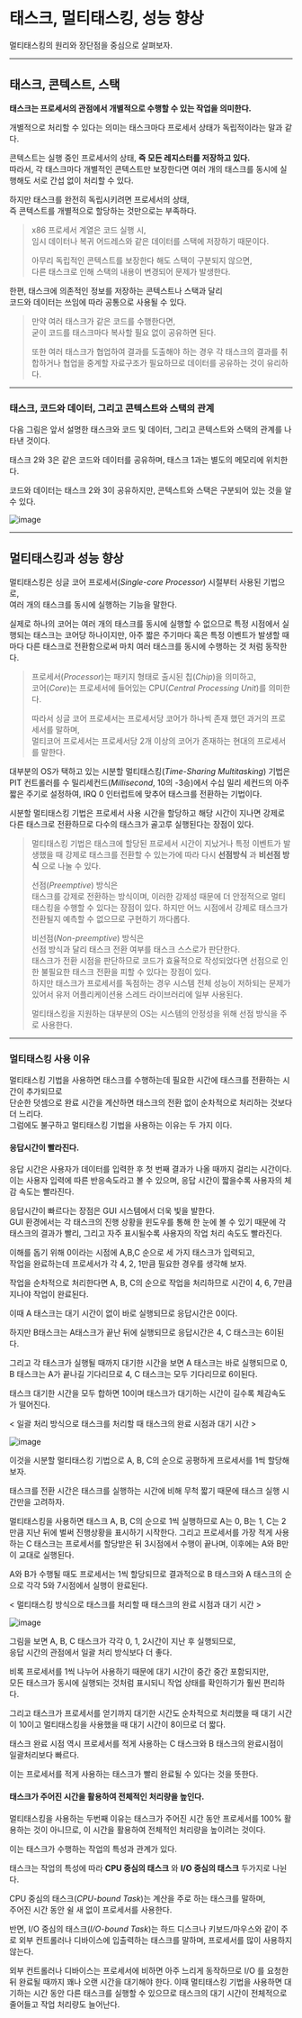 # 태스크, 멀티태스킹, 성능 향상

멀티태스킹의 원리와 장단점을 중심으로 살펴보자.

<hr>

## 태스크, 콘텍스트, 스택

**태스크는 프로세서의 관점에서 개별적으로 수행할 수 있는 작업을 의미한다.**

개별적으로 처리할 수 있다는 의미는 태스크마다 프로세서 상태가 독립적이라는 말과 같다.

콘텍스트는 실행 중인 프로세서의 상태, **즉 모든 레지스터를 저장하고 있다.**<br>따라서, 각 태스크마다 개별적인 콘텍스트만 보장한다면 여러 개의 태스크를 동시에 실행해도 서로 간섭 없이 처리할 수 있다.

하지만 태스크를 완전히 독립시키려면 프로세서의 상태,<br>즉 콘텍스트를 개별적으로 할당하는 것만으로는 부족하다.

> x86 프로세서 계열은 코드 실행 시,<br>임시 데이터나 복귀 어드레스와 같은 데이터를 스택에 저장하기 때문이다.
>
> 아무리 독립적인 콘텍스트를 보장한다 해도 스택이 구분되지 않으면,<br>다른 태스크로 인해 스택의 내용이 변경되어 문제가 발생한다.

한편, 태스크에 의존적인 정보를 저장하는 콘텍스트나 스택과 달리<br> 코드와 데이터는 쓰임에 따라 공통으로 사용될 수 있다.

> 만약 여러 태스크가 같은 코드를 수행한다면,<br>굳이 코드를 태스크마다 복사할 필요 없이 공유하면 된다.
>
> 또한 여러 태스크가 협업하여 결과를 도출해야 하는 경우 각 태스크의 결과를 취합하거나 협업을 중계할 자료구조가 필요하므로 데이터를 공유하는 것이 유리하다.

<hr>

### 태스크, 코드와 데이터, 그리고 콘텍스트와 스택의 관계

다음 그림은 앞서 설명한 태스크와 코드 및 데이터, 그리고 콘텍스트와 스택의 관계를 나타낸 것이다.

태스크 2와 3은 같은 코드와 데이터를 공유하며, 태스크 1과는 별도의 메모리에 위치한다.

코드와 데이터는 태스크 2와 3이 공유하지만, 콘텍스트와 스택은 구분되어 있는 것을 알 수 있다.

![image](https://user-images.githubusercontent.com/34773827/61393602-48e98800-a8fc-11e9-926b-efd0b4ce6ae3.png)

<hr>



## 멀티태스킹과 성능 향상

멀티태스킹은 싱글 코어 프로세서(*Single-core Processor*) 시절부터 사용된 기법으로,<br>여러 개의 태스크를 동시에 실행하는 기능을 말한다.

실제로 하나의 코어는 여러 개의 태스크를 동시에 실행할 수 없으므로 특정 시점에서 실행되는 태스크는 코어당 하나이지만, 아주 짧은 주기마다 혹은 특정 이벤트가 발생할 때마다 다른 태스크로 전환함으로써 마치 여러 태스크를 동시에 수행하는 것 처럼 동작한다.

> 프로세서(*Processor*)는 패키지 형태로 출시된 칩(*Chip*)을 의미하고,<br>코어(*Core*)는 프로세서에 들어있는 CPU(*Central Processing Unit*)를 의미한다.
>
> 따라서 싱글 코어 프로세서는 프로세서당 코어가 하나씩 존재 했던 과거의 프로세서를 말하며,<br>멀티코어 프로세서는 프로세서당 2개 이상의 코어가 존재하는 현대의 프로세서를 말한다.

대부분의 OS가 택하고 있는 시분할 멀티태스킹(*Time-Sharing Multitasking*) 기법은 PIT 컨트롤러를 수 밀리세컨드(*Millisecond*, 10의 -3승)에서 수십 밀리 세컨드의 아주 짧은 주기로 설정하여, IRQ 0 인터럽트에 맞추어 태스크를 전환하는 기법이다.

시분할 멀티태스킹 기법은 프로세서 사용 시간을 할당하고 해당 시간이 지나면 강제로 다른 태스크로 전환하므로 다수의 태스크가 골고루 실행된다는 장점이 있다.

> 멀티태스킹 기법은 태스크에 할당된 프로세서 시간이 지났거나 특정 이벤트가 발생했을 때 강제로 태스크를 전환할 수 있는가에 따라 다시 **선점방식** 과 **비선점 방식** 으로 나눌 수 있다.
>
> 선점(*Preemptive*) 방식은<br>태스크를 강제로 전환하는 방식이며, 이러한 강제성 때문에 더 안정적으로 멀티태스킹을 수행할 수 있다는 장점이 있다. 하지만 어느 시점에서 강제로 태스크가 전환될지 예측할 수 없으므로 구현하기 까다롭다.
>
> 비선점(*Non-preemptive*) 방식은<br>선점 방식과 달리 태스크 전환 여부를 태스크 스스로가 판단한다.<br>태스크가 전환 시점을 판단하므로 코드가 효율적으로 작성되었다면 선점으로 인한 불필요한 태스크 전환을 피할 수 있다는 장점이 있다.<br>하지만 태스크가 프로세서를 독점하는 경우 시스템 전체 성능이 저하되는 문제가 있어서 유저 어플리케이션용 스레드 라이브러리에 일부 사용된다.
>
> 멀티태스킹을 지원하는 대부분의 OS는 시스템의 안정성을 위해 선점 방식을 주로 사용한다.

<hr>

### 멀티태스킹 사용 이유

멀티태스킹 기법을 사용하면 태스크를 수행하는데 필요한 시간에 태스크를 전환하는 시간이 추가되므로<br>단순한 덧셈으로 완료 시간을 계산하면 태스크의 전환 없이 순차적으로 처리하는 것보다 더 느리다.<br>그럼에도 불구하고 멀티태스킹 기법을 사용하는 이유는 두 가지 이다.

#### 응답시간이 빨라진다.

응답 시간은 사용자가 데이터를 입력한 후 첫 번째 결과가 나올 때까지 걸리는 시간이다.<br>이는 사용자 입력에 따른 반응속도라고 볼 수 있으며, 응답 시간이 짧을수록 사용자의 체감 속도는 빨라진다.

응답시간이 빠르다는 장점은 GUI 시스템에서 더욱 빛을 발한다.<br>GUI 환경에서는 각 태스크의 진행 상황을 윈도우를 통해 한 눈에 볼 수 있기 때문에 각 태스크의 결과가 빨리, 그리고 자주 표시될수록 사용자의 작업 처리 속도도 빨라진다.

이해를 돕기 위해 0이라는 시점에 A,B,C 순으로 세 가지 태스크가 입력되고,<br>작업을 완료하는데 프로세서가 각 4, 2, 1만큼 필요한 경우를 생각해 보자.

작업을 순차적으로 처리한다면 A, B, C의 순으로 작업을 처리하므로 시간이 4, 6, 7만큼 지나야 작업이 완료된다.

이때 A 태스크는 대기 시간이 없이 바로 실행되므로 응답시간은 0이다.

하지만 B태스크는 A태스크가 끝난 뒤에 실행되므로 응답시간은 4, C 태스크는 6이된다.

그리고 각 태스크가 실행될 때까지 대기한 시간을 보면 A 태스크는 바로 실행되므로 0,<br>B 태스크는 A가 끝나길 기다리므로 4, C 태스크는 모두 기다리므로 6이된다.

태스크 대기한 시간을 모두 합하면 10이며 태스크가 대기하는 시간이 길수록 체감속도가 떨어진다.

< 일괄 처리 방식으로 태스크를 처리할 때 태스크의 완료 시점과 대기 시간 >

![image](https://user-images.githubusercontent.com/34773827/61395925-86044900-a901-11e9-91de-a07f77dfe1d1.png)

이것을 시분할 멀티태스킹 기법으로 A, B, C의 순으로 공평하게 프로세서를 1씩 할당해보자.

태스크를 전환 시간은 태스크를 실행하는 시간에 비해 무척 짧기 때문에 태스크 실행 시간만을 고려하자.

멀티태스킹을 사용하면 태스크  A, B, C의 순으로 1씩 실행하므로 A는 0, B는 1, C는 2만큼 지난 뒤에 벌써 진행상황을 표시하기 시작한다. 그리고 프로세서를 가장 적게 사용하는 C 태스크는 프로세서를 할당받은 뒤 3시점에서 수행이 끝나며, 이후에는 A와 B만이 교대로 실행된다.

A와 B가 수행될 때도 프로세서는 1씩 할당되므로 결과적으로 B 태스크와 A 태스크의 순으로 각각 5와 7시점에서 실행이 완료된다.

< 멀티태스킹 방식으로 태스크를 처리할 때 태스크의 완료 시점과 대기 시간 >

![image](https://user-images.githubusercontent.com/34773827/61396406-a1238880-a902-11e9-9e02-ef70f838a7a6.png)

그림을 보면 A, B, C 태스크가 각각 0, 1, 2시간이 지난 후 실행되므로,<br>응답 시간의 관점에서 일괄 처리 방식보다 더 좋다.

비록 프로세서를 1씩 나누어 사용하기 때문에 대기 시간이 중간 중간 포함되지만,<br>모든 태스크가 동시에 실행되는 것처럼 표시되니 작업 상태를 확인하기가 훨씬 편리하다.

그리고 태스크가 프로세서를 얻기까지 대기한 시간도 순차적으로 처리했을 때 대기 시간이 10이고 멀티태스킹을 사용했을 때 대기 시간이 8이므로 더 짧다.

태스크 완료 시점 역시 프로세서를 적게 사용하는 C 태스크와 B 태스크의 완료시점이 일괄처리보다 빠르다.

이는 프로세서를 적게 사용하는 태스크가 빨리 완료될 수 있다는 것을 뜻한다.

#### 태스크가 주어진 시간을 활용하여 전체적인 처리량을 높인다.

멀티태스킹을 사용하는 두번째 이유는 태스크가 주어진 시간 동안 프로세서를 100% 활용하는 것이 아니므로, 이 시간을 활용하여 전체적인 처리량을 높이려는 것이다.

이는 태스크가 수행하는 작업의 특성과 관계가 있다.

태스크는 작업의 특성에 따라 **CPU 중심의 태스크** 와 **I/O 중심의 태스크** 두가지로 나뉜다.

CPU 중심의 태스크(*CPU-bound Task*)는 계산을 주로 하는 태스크를 말하며,<br>주어진 시간 동안 쉴 새 없이 프로세서를 사용한다.

반면, I/O 중심의 태스크(*I/O-bound Task*)는 하드 디스크나 키보드/마우스와 같이 주로 외부 컨트롤러나 디바이스에 입출력하는 태스크를 말하며, 프로세서를 많이 사용하지 않는다.

외부 컨트롤러나 디바이스는 프로세서에 비하면 아주 느리게 동작하므로 I/O 를 요청한 뒤 완료될 때까지 꽤나 오랜 시간을 대기해야 한다. 이때 멀티태스킹 기법을 사용하면 대기하는 시간 동안 다른 태스크를 실행할 수 있으므로 태스크의 대기 시간이 전체적으로 줄어들고 작업 처리량도 늘어난다.